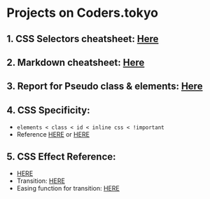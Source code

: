 # Projects on Coders.tokyo

## 1. CSS Selectors cheatsheet: [Here](https://gist.github.com/magicznyleszek/809a69dd05e1d5f12d01)
## 2. Markdown cheatsheet: [Here](https://github.com/adam-p/markdown-here/wiki/Markdown-Cheatsheet)
## 3. Report for Pseudo class & elements: [Here](https://paper.dropbox.com/doc/Pseudo-class-elements--AU_3VEH79kC5eIiMjMGt6xTiAg-oXaHQuCCnWYj9Z7xDOXxf)
## 4. CSS Specificity:
- `elements < class < id < inline css < !important`
- Reference [HERE](http://cssspecificity.com/) or [HERE](https://specificity.keegan.st/)
## 5. CSS Effect Reference:
- [HERE](https://tympanus.net/codrops/)
- Transition: [HERE](https://www.w3schools.com/css/css3_transitions.asp)
- Easing function for transition: [HERE](https://easings.net/)